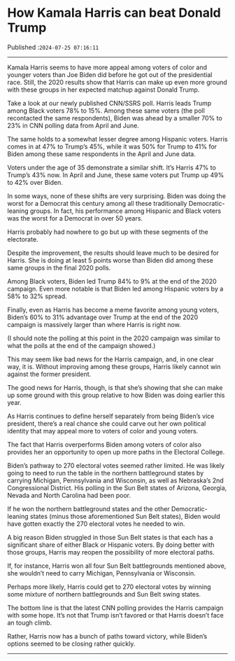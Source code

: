 # How Kamala Harris can beat Donald Trump

Published :`2024-07-25 07:16:11`

---

Kamala Harris seems to have more appeal among voters of color and younger voters than Joe Biden did before he got out of the presidential race. Still, the 2020 results show that Harris can make up even more ground with these groups in her expected matchup against Donald Trump.

Take a look at our newly published CNN/SSRS poll. Harris leads Trump among Black voters 78% to 15%. Among these same voters (the poll recontacted the same respondents), Biden was ahead by a smaller 70% to 23% in CNN polling data from April and June.

The same holds to a somewhat lesser degree among Hispanic voters. Harris comes in at 47% to Trump’s 45%, while it was 50% for Trump to 41% for Biden among these same respondents in the April and June data.

Voters under the age of 35 demonstrate a similar shift. It’s Harris 47% to Trump’s 43% now. In April and June, these same voters put Trump up 49% to 42% over Biden.

In some ways, none of these shifts are very surprising. Biden was doing the worst for a Democrat this century among all these traditionally Democratic-leaning groups. In fact, his performance among Hispanic and Black voters was the worst for a Democrat in over 50 years.

Harris probably had nowhere to go but up with these segments of the electorate.

Despite the improvement, the results should leave much to be desired for Harris. She is doing at least 5 points worse than Biden did among these same groups in the final 2020 polls.

Among Black voters, Biden led Trump 84% to 9% at the end of the 2020 campaign. Even more notable is that Biden led among Hispanic voters by a 58% to 32% spread.

Finally, even as Harris has become a meme favorite among young voters, Biden’s 60% to 31% advantage over Trump at the end of the 2020 campaign is massively larger than where Harris is right now.

(I should note the polling at this point in the 2020 campaign was similar to what the polls at the end of the campaign showed.)

This may seem like bad news for the Harris campaign, and, in one clear way, it is. Without improving among these groups, Harris likely cannot win against the former president.

The good news for Harris, though, is that she’s showing that she can make up some ground with this group relative to how Biden was doing earlier this year.

As Harris continues to define herself separately from being Biden’s vice president, there’s a real chance she could carve out her own political identity that may appeal more to voters of color and young voters.

The fact that Harris overperforms Biden among voters of color also provides her an opportunity to open up more paths in the Electoral College.

Biden’s pathway to 270 electoral votes seemed rather limited. He was likely going to need to run the table in the northern battleground states by carrying Michigan, Pennsylvania and Wisconsin, as well as Nebraska’s 2nd Congressional District. His polling in the Sun Belt states of Arizona, Georgia, Nevada and North Carolina had been poor.

If he won the northern battleground states and the other Democratic-leaning states (minus those aforementioned Sun Belt states), Biden would have gotten exactly the 270 electoral votes he needed to win.

A big reason Biden struggled in those Sun Belt states is that each has a significant share of either Black or Hispanic voters. By doing better with those groups, Harris may reopen the possibility of more electoral paths.

If, for instance, Harris won all four Sun Belt battlegrounds mentioned above, she wouldn’t need to carry Michigan, Pennsylvania or Wisconsin.

Perhaps more likely, Harris could get to 270 electoral votes by winning some mixture of northern battlegrounds and Sun Belt swing states.

The bottom line is that the latest CNN polling provides the Harris campaign with some hope. It’s not that Trump isn’t favored or that Harris doesn’t face an tough climb.

Rather, Harris now has a bunch of paths toward victory, while Biden’s options seemed to be closing rather quickly.

---

